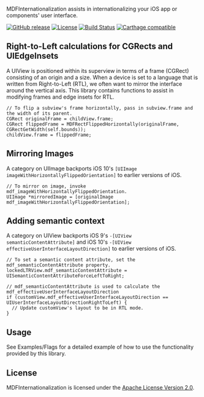 MDFInternationalization assists in internationalizing your iOS app or components' user interface.

[![GitHub release](https://img.shields.io/github/release/material-foundation/material-internationalization-ios.svg)](https://github.com/material-foundation/material-internationalization-ios/releases)
[![License](https://img.shields.io/badge/License-Apache%202.0-blue.svg)](https://github.com/material-foundation/material-internationalization-ios/blob/develop/LICENSE)
[![Build Status](https://travis-ci.org/material-foundation/material-internationalization-ios.svg?branch=stable)](https://travis-ci.org/material-foundation/material-internationalization-ios)
[![Carthage compatible](https://img.shields.io/badge/Carthage-compatible-4BC51D.svg?style=flat)](https://github.com/Carthage/Carthage)

## Right-to-Left calculations for CGRects and UIEdgeInsets

A UIView is positioned within its superview in terms of a frame (CGRect) consisting of an
origin and a size. When a device is set to a language that is written from Right-to-Left (RTL),
we often want to mirror the interface around the vertical axis. This library contains
functions to assist in modifying frames and edge insets for RTL.

``` obj-c
// To flip a subview's frame horizontally, pass in subview.frame and the width of its parent.
CGRect originalFrame = childView.frame;
CGRect flippedFrame = MDFRectFlippedHorizontally(originalFrame, CGRectGetWidth(self.bounds));
childView.frame = flippedFrame;
```

## Mirroring Images

A category on UIImage backports iOS 10's `[UIImage imageWithHorizontallyFlippedOrientation]` to
earlier versions of iOS.

``` obj-c
// To mirror on image, invoke mdf_imageWithHorizontallyFlippedOrientation.
UIImage *mirroredImage = [originalImage mdf_imageWithHorizontallyFlippedOrientation];
```

## Adding semantic context

A category on UIView backports iOS 9's `-[UIView semanticContentAttribute]` and iOS 10's
`-[UIView effectiveUserInterfaceLayoutDirection]` to earlier versions of iOS.

``` obj-c
// To set a semantic content attribute, set the mdf_semanticContentAttribute property.
lockedLTRView.mdf_semanticContentAttribute = UISemanticContentAttributeForceLeftToRight;

// mdf_semanticContentAttribute is used to calculate the mdf_effectiveUserInterfaceLayoutDirection
if (customView.mdf_effectiveUserInterfaceLayoutDirection == UIUserInterfaceLayoutDirectionRightToLeft) {
  // Update customView's layout to be in RTL mode.
}
```

## Usage

See Examples/Flags for a detailed example of how to use the functionality provided by this library.


## License

MDFInternationalization is licensed under the [Apache License Version 2.0](LICENSE).

